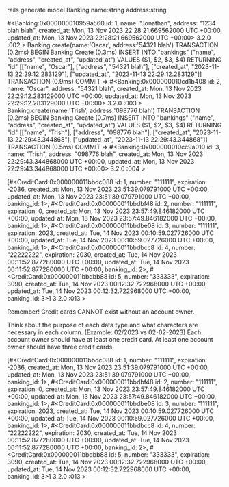 <!-- The banking application data should be managed by a PostgreSQL database in a Rails application.-->

<!-- An account owner should have a name and an address. -->
rails generate model Banking name:string address:string

<!-- There should be at least three owners in the database. -->
#<Banking:0x000000010959a560
 id: 1,
 name: "Jonathan",
 address: "1234 blah blah",
 created_at: Mon, 13 Nov 2023 22:28:21.669562000 UTC +00:00,
 updated_at: Mon, 13 Nov 2023 22:28:21.669562000 UTC +00:00> 
3.2.0 :002 > Banking.create(name:'Oscar', address:'54321 blah')
  TRANSACTION (0.2ms)  BEGIN
  Banking Create (0.3ms)  INSERT INTO "bankings" ("name", "address", "created_at", "updated_at") VALUES ($1, $2, $3, $4) RETURNING "id"  [["name", "Oscar"], ["address", "54321 blah"], ["created_at", "2023-11-13 22:29:12.283129"], ["updated_at", "2023-11-13 22:29:12.283129"]]
  TRANSACTION (0.9ms)  COMMIT
 => 
#<Banking:0x000000010cd1b408
 id: 2,
 name: "Oscar",
 address: "54321 blah",
 created_at: Mon, 13 Nov 2023 22:29:12.283129000 UTC +00:00,
 updated_at: Mon, 13 Nov 2023 22:29:12.283129000 UTC +00:00> 
3.2.0 :003 > Banking.create(name:'Trish', address:'098776 blah')
  TRANSACTION (0.2ms)  BEGIN
  Banking Create (0.7ms)  INSERT INTO "bankings" ("name", "address", "created_at", "updated_at") VALUES ($1, $2, $3, $4) RETURNING "id"  [["name", "Trish"], ["address", "098776 blah"], ["created_at", "2023-11-13 22:29:43.344868"], ["updated_at", "2023-11-13 22:29:43.344868"]]
  TRANSACTION (0.5ms)  COMMIT
 => 
#<Banking:0x000000010cc9a010
 id: 3,
 name: "Trish",
 address: "098776 blah",
 created_at: Mon, 13 Nov 2023 22:29:43.344868000 UTC +00:00,
 updated_at: Mon, 13 Nov 2023 22:29:43.344868000 UTC +00:00> 
3.2.0 :004 > 


<!-- A credit card has a number and an expiration date. -->
[#<CreditCard:0x000000011bbdc088
  id: 1,
  number: "111111",
  expiration: -2036,
  created_at: Mon, 13 Nov 2023 23:51:39.079791000 UTC +00:00,
  updated_at: Mon, 13 Nov 2023 23:51:39.079791000 UTC +00:00,
  banking_id: 1>,
 #<CreditCard:0x000000011bbdbf48
  id: 2,
  number: "111111",
  expiration: 0,
  created_at: Mon, 13 Nov 2023 23:57:49.846182000 UTC +00:00,
  updated_at: Mon, 13 Nov 2023 23:57:49.846182000 UTC +00:00,
  banking_id: 1>,
 #<CreditCard:0x000000011bbdbe08
  id: 3,
  number: "111111",
  expiration: 2023,
  created_at: Tue, 14 Nov 2023 00:10:59.027726000 UTC +00:00,
  updated_at: Tue, 14 Nov 2023 00:10:59.027726000 UTC +00:00,
  banking_id: 1>,
 #<CreditCard:0x000000011bbdbcc8
  id: 4,
  number: "22222222",
  expiration: 2030,
  created_at: Tue, 14 Nov 2023 00:11:52.877280000 UTC +00:00,
  updated_at: Tue, 14 Nov 2023 00:11:52.877280000 UTC +00:00,
  banking_id: 2>,
 #<CreditCard:0x000000011bbdbb88
  id: 5,
  number: "333333",
  expiration: 3090,
  created_at: Tue, 14 Nov 2023 00:12:32.722968000 UTC +00:00,
  updated_at: Tue, 14 Nov 2023 00:12:32.722968000 UTC +00:00,
  banking_id: 3>] 
3.2.0 :013 > 

Remember! Credit cards CANNOT exist without an account owner.

Think about the purpose of each data type and what characters are necessary in each column. (Example: 02/2023 vs 02-02-2023)
Each account owner should have at least one credit card.
At least one account owner should have three credit cards. 

[#<CreditCard:0x000000011bbdc088
  id: 1,
  number: "111111",
  expiration: -2036,
  created_at: Mon, 13 Nov 2023 23:51:39.079791000 UTC +00:00,
  updated_at: Mon, 13 Nov 2023 23:51:39.079791000 UTC +00:00,
  banking_id: 1>,
 #<CreditCard:0x000000011bbdbf48
  id: 2,
  number: "111111",
  expiration: 0,
  created_at: Mon, 13 Nov 2023 23:57:49.846182000 UTC +00:00,
  updated_at: Mon, 13 Nov 2023 23:57:49.846182000 UTC +00:00,
  banking_id: 1>,
 #<CreditCard:0x000000011bbdbe08
  id: 3,
  number: "111111",
  expiration: 2023,
  created_at: Tue, 14 Nov 2023 00:10:59.027726000 UTC +00:00,
  updated_at: Tue, 14 Nov 2023 00:10:59.027726000 UTC +00:00,
  banking_id: 1>,
 #<CreditCard:0x000000011bbdbcc8
  id: 4,
  number: "22222222",
  expiration: 2030,
  created_at: Tue, 14 Nov 2023 00:11:52.877280000 UTC +00:00,
  updated_at: Tue, 14 Nov 2023 00:11:52.877280000 UTC +00:00,
  banking_id: 2>,
 #<CreditCard:0x000000011bbdbb88
  id: 5,
  number: "333333",
  expiration: 3090,
  created_at: Tue, 14 Nov 2023 00:12:32.722968000 UTC +00:00,
  updated_at: Tue, 14 Nov 2023 00:12:32.722968000 UTC +00:00,
  banking_id: 3>] 
3.2.0 :013 > 
